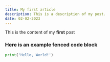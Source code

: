 ```yaml
---
title: My first article
description: This is a description of my post.
date: 02-02-2023
---
```

This is the content of my **first** post

### Here is an example fenced code block

``` python
print('Hello, World!')
```
